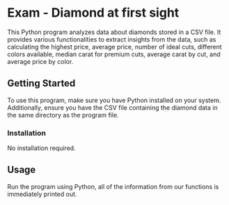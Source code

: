 # Exam - Diamond at first sight

This Python program analyzes data about diamonds stored in a CSV file. It provides various functionalities to extract insights from the data, such as calculating the highest price, average price, number of ideal cuts, different colors available, median carat for premium cuts, average carat by cut, and average price by color.

## Getting Started

To use this program, make sure you have Python installed on your system. Additionally, ensure you have the CSV file containing the diamond data in the same directory as the program file.


### Installation

No installation required. 


## Usage

 Run the program using Python, all of the information from our functions is immediately printed out.
